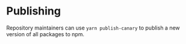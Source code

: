 # Publishing

Repository maintainers can use `yarn publish-canary` to publish a new version of all packages to npm.
